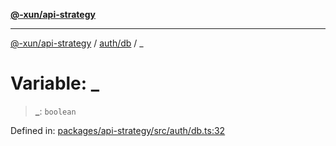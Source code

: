 [**@-xun/api-strategy**](../../README.md)

***

[@-xun/api-strategy](../../README.md) / [auth/db](README.md) / \_

# Variable: \_

> **\_**: `boolean`

Defined in: [packages/api-strategy/src/auth/db.ts:32](https://github.com/Xunnamius/api-utils/blob/b785d9e67ba769b2480f64a9690c2911fb596cf7/packages/api-strategy/src/auth/db.ts#L32)
